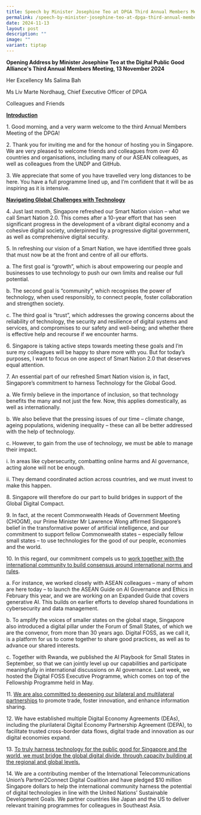 ```yaml
---
title: Speech by Minister Josephine Teo at DPGA Third Annual Members Meeting
permalink: /speech-by-minister-josephine-teo-at-dpga-third-annual-members-meeting/
date: 2024-11-13
layout: post
description: ""
image: ""
variant: tiptap
---
```

<p><strong>Opening Address by Minister Josephine Teo at the Digital Public Good Alliance's Third Annual Members Meeting, 13 November 2024</strong>
</p>
<p>Her Excellency Ms Salima Bah</p>
<p>Ms Liv Marte Nordhaug, Chief Executive Officer of DPGA</p>
<p>Colleagues and Friends</p>
<p><strong><u>Introduction</u></strong>
</p>
<p>1. Good morning, and a very warm welcome to the third Annual Members Meeting
of the DPGA!</p>
<p>2. Thank you for inviting me and for the honour of hosting you in Singapore.
We are very pleased to welcome friends and colleagues from over 40 countries
and organisations, including many of our ASEAN colleagues, as well as colleagues
from the UNDP and GitHub.</p>
<p>3. We appreciate that some of you have travelled very long distances to
be here. You have a full programme lined up, and I’m confident that it
will be as inspiring as it is intensive.</p>
<p><strong><u>Navigating Global Challenges with Technology</u></strong>
</p>
<p>4. Just last month, Singapore refreshed our Smart Nation vision – what
we call Smart Nation 2.0. This comes after a 10-year effort that has seen
significant progress in the development of a vibrant digital economy and
a cohesive digital society, underpinned by a progressive digital government,
as well as comprehensive digital security.</p>
<p>5. In refreshing our vision of a Smart Nation, we have identified three
goals that must now be at the front and centre of all our efforts.</p>
<p>a. The first goal is “growth”, which is about empowering our people and
businesses to use technology to push our own limits and realise our full
potential.</p>
<p>b. The second goal is “community”, which recognises the power of technology,
when used responsibly, to connect people, foster collaboration and strengthen
society.</p>
<p>c. The third goal is “trust”, which addresses the growing concerns about
the reliability of technology, the security and resilience of digital systems
and services, and compromises to our safety and well-being; and whether
there is effective help and recourse if we encounter harms.</p>
<p>6. Singapore is taking active steps towards meeting these goals and I’m
sure my colleagues will be happy to share more with you. But for today’s
purposes, I want to focus on one aspect of Smart Nation 2.0 that deserves
equal attention.</p>
<p>7. An essential part of our refreshed Smart Nation vision is, in fact,
Singapore’s commitment to harness Technology for the Global Good.</p>
<p>a. We firmly believe in the importance of inclusion, so that technology
benefits the many and not just the few. Now, this applies domestically,
as well as internationally.</p>
<p>b. We also believe that the pressing issues of our time – climate change,
ageing populations, widening inequality – these can all be better addressed
with the help of technology.</p>
<p>c. However, to gain from the use of technology, we must be able to manage
their impact.</p>
<p>i. In areas like cybersecurity, combatting online harms and AI governance,
acting alone will not be enough.</p>
<p>ii. They demand coordinated action across countries, and we must invest
to make this happen.</p>
<p>8. Singapore will therefore do our part to build bridges in support of
the Global Digital Compact.</p>
<p>9. In fact, at the recent Commonwealth Heads of Government Meeting (CHOGM),
our Prime Minister Mr Lawrence Wong affirmed Singapore’s belief in the
transformative power of artificial intelligence, and our commitment to
support fellow Commonwealth states – especially fellow small states – to
use technologies for the good of our people, economies and the world.</p>
<p>10. In this regard, our commitment compels us to <u>work together with the international community to build consensus around international norms and rules</u>.</p>
<p>a. For instance, we worked closely with ASEAN colleagues – many of whom
are here today – to launch the ASEAN Guide on AI Governance and Ethics
in February this year, and we are working on an Expanded Guide that covers
generative AI. This builds on earlier efforts to develop shared foundations
in cybersecurity and data management.</p>
<p>b. To amplify the voices of smaller states on the global stage, Singapore
also introduced a digital pillar under the Forum of Small States, of which
we are the convenor, from more than 30 years ago. Digital FOSS, as we call
it, is a platform for us to come together to share good practices, as well
as to advance our shared interests.</p>
<p>c. Together with Rwanda, we published the AI Playbook for Small States
in September, so that we can jointly level up our capabilities and participate
meaningfully in international discussions on AI governance. Last week,
we hosted the Digital FOSS Executive Programme, which comes on top of the
Fellowship Programme held in May.</p>
<p>11. <u>We are also committed to deepening our bilateral and multilateral partnerships</u> to
promote trade, foster innovation, and enhance information sharing.</p>
<p>12. We have established multiple Digital Economy Agreements (DEAs), including
the plurilateral Digital Economy Partnership Agreement (DEPA), to facilitate
trusted cross-border data flows, digital trade and innovation as our digital
economies expand.</p>
<p>13. <u>To truly harness technology for the public good for Singapore and the world, we must bridge the global digital divide, through capacity building at the regional and global levels.</u>
</p>
<p>14. We are a contributing member of the International Telecommunications
Union’s Partner2Connect Digital Coalition and have pledged $10 million
Singapore dollars to help the international community harness the potential
of digital technologies in line with the United Nations’ Sustainable Development
Goals. We partner countries like Japan and the US to deliver relevant training
programmes for colleagues in Southeast Asia.</p>